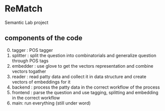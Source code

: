 # ReMatch
Semantic Lab project

## components of the code


0. tagger : POS tagger
0. splitter : split the question into combinatorials and generalize question through POS tags
0. embedder : use glove to get the vectors representation and combine vectors togather
0. reader : read patty data and collect it in data structure and create vectors of embeddings for it
0. backend : process the patty data in the correct workflow of the process
0. frontend : parse the question and use tagging, splitting and embedding in the correct workflow
0. main: run everything (still under word)

